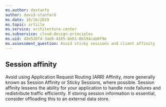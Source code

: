```yaml
---
ms.author: dastanfo
author: david-stanford
ms.date: 10/16/2019
ms.topic: article
ms.service: architecture-center
ms.subservice: cloud-design-principles
ms.uid: 48e520f4-3ae0-4185-8e61-0b194cab0f9e
ms.assessment_question: Avoid sticky sessions and client affinity
---
```

## Session affinity

Avoid using Application Request Routing (ARR) Affinity, more generally known as Session Affinity or Sticky Sessions, where possible. Session affinity lessens the ability for your application to handle node failures and redistribute traffic efficiently. If storing session information is essential, consider offloading this to an external data store.
